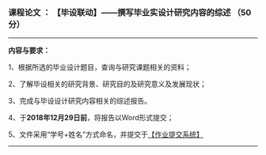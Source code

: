### 课程论文 ： 【毕设联动】——撰写毕业实设计研究内容的综述 （50分）

---
**内容与要求：**

1、根据所选的毕业设计题目，查询与研究课题相关的资料；

2、了解毕设相关的研究背景、研究目的及研究意义及发展现状；

3、完成与毕设设计研究内容相关的综述报告。

4、于**2018年12月29日前**，将报告以Word形式提交；

5、文件采用“学号+姓名”方式命名，并提交于[【作业提交系统】](https://www.wjx.top/jq/31546001.aspx)


---

